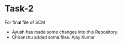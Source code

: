 # Task-2
For final file of SCM
- Ayush has made some changes into this Repository.
- Chiranshu added some files.
Ajay Kumar
